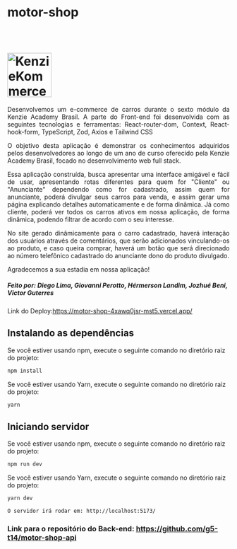 # motor-shop

<div style="display: inline_block"><br>
<h1 style="center">
  <img alt="KenzieKommerce" title="KenzieKommerce" src="https://kenzie.com.br/_next/image?url=%2Fimages%2Flogo.png&w=640&q=75" width="100px" />
</h1>
  <p style="text-align: justify;">Desenvolvemos um e-commerce de carros durante o sexto módulo da Kenzie Academy Brasil. A parte do Front-end foi desenvolvida com as seguintes tecnologias e ferramentas: React-router-dom, Context, React-hook-form, TypeScript, Zod, Axios e Tailwind CSS</p>

<p style="text-align: justify;">O objetivo desta aplicação é demonstrar os conhecimentos adquiridos pelos desenvolvedores ao longo de um ano de curso oferecido pela Kenzie Academy Brasil, focado no desenvolvimento web full stack.</p>

<p style="text-align: justify;">Essa aplicação construída, busca apresentar uma interface amigável e fácil de usar, apresentando rotas diferentes para quem for "Cliente" ou "Anunciante" dependendo como for cadastrado, assim quem for anunciante, poderá divulgar seus carros para venda, e assim gerar uma página explicando detalhes automaticamente e de forma dinâmica. Já como cliente, poderá ver todos os carros ativos em nossa aplicação, de forma dinâmica, podendo filtrar de acordo com o seu interesse.</p>

<p style="text-align: justify;">No site gerado dinâmicamente para o carro cadastrado, haverá interação dos usuários através de comentários, que serão adicionados vinculando-os ao produto, e caso queira comprar, haverá um botão que será direcionado ao número telefônico cadastrado do anunciante dono do produto divulgado.</p>

<p style="text-align: justify;">Agradecemos a sua estadia em nossa aplicação! </p>

  <h5 style="center">Feito por: Diego Lima, Giovanni Perotto, Hérmerson Landim, Jozhué Beni, Victor Guterres</h5>  
</div>

Link do Deploy:https://motor-shop-4xawq0jsr-mst5.vercel.app/

## Instalando as dependências

Se você estiver usando npm, execute o seguinte comando no diretório raiz do projeto:

```bash
npm install
```

Se você estiver usando Yarn, execute o seguinte comando no diretório raiz do projeto:

```bash
yarn
```

## Iniciando servidor

Se você estiver usando npm, execute o seguinte comando no diretório raiz do projeto:

```bash
npm run dev
```

Se você estiver usando Yarn, execute o seguinte comando no diretório raiz do projeto:

```bash
yarn dev
```

```
O servidor irá rodar em: http://localhost:5173/
```

### Link para o repositório do Back-end: https://github.com/g5-t14/motor-shop-api
